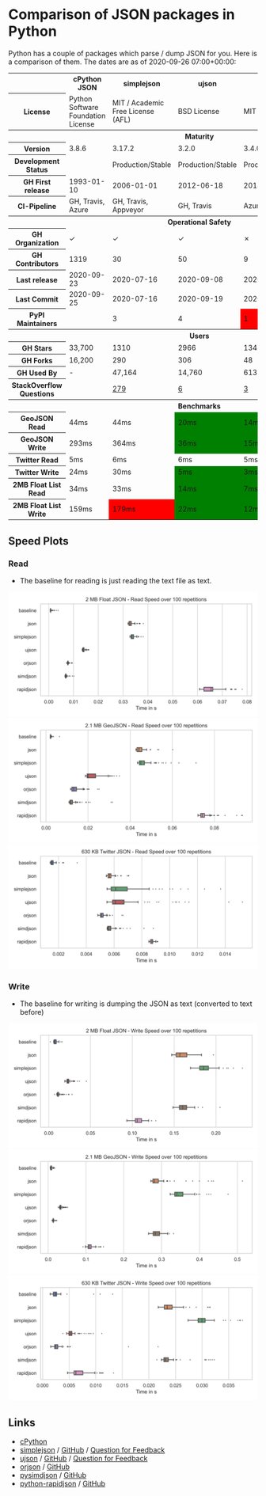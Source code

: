 # Comparison of JSON packages in Python

Python has a couple of packages which parse / dump JSON for you. Here is a
comparison of them. The dates are as of 2020-09-26 07:00+00:00:

<table>
    <tr>
        <th></th>
        <th>cPython JSON</th>
        <th>simplejson</th>
        <th>ujson</th>
        <th>orjson</th>
        <th>pysimdjson</th>
        <th>python-rapidjson</th>
    </tr>
    <tr>
        <th>License</th>
        <td>Python Software Foundation License</td>
        <td>MIT / Academic Free License (AFL)</td>
        <td>BSD License</td>
        <td>MIT / Apache</td>
        <td>MIT</td>
        <td>MIT</td>
    </tr>
    <tr>
        <th colspan="7">Maturity</th>
    </tr>
    <tr>
        <th>Version</th>
        <td>3.8.6</td>
        <td>3.17.2</td>
        <td>3.2.0</td>
        <td>3.4.0</td>
        <td>3.0.0</td>
        <td>0.9.1</td>
    </tr>
    <tr>
        <th>Development Status</th>
        <td></td>
        <td>Production/Stable</td>
        <td>Production/Stable</td>
        <td>Production/Stable</td>
        <td style="background-color: red;">Alpha</td>
        <td style="background-color: red;">Alpha</td>
    </tr>
    <tr>
        <th>GH First release</th>
        <td><span alt="v0.9.8">1993-01-10</span></td>
        <td><span alt="v1.1">2006-01-01</span></td>
        <td><span alt="v1.19">2012-06-18</span></td>
        <td><span alt="1.0.0">2018-11-23</span></td>
        <td><span alt="v1.2.0">2019-02-23</span></td>
        <td><span alt="v0.0.9">2017-03-02</span></td>
    </tr>
    <tr>
        <th>CI-Pipeline</th>
        <td>GH, Travis, Azure</td>
        <td>GH, Travis, Appveyor</td>
        <td>GH, Travis</td>
        <td>Azure</td>
        <td>GH, Travis</td>
        <td>Appveyor</td>
    </tr>
    <tr>
        <th colspan="7">Operational Safety</th>
    </tr>
    <tr>
        <th>GH Organization</th>
        <td>✓</td>
        <td>✓</td>
        <td>✓</td>
        <td>✗</td>
        <td>✗</td>
        <td>✓</td>
    </tr>
    <tr>
        <th>GH Contributors</th>
        <td>1319</td>
        <td>30</td>
        <td>50</td>
        <td>9</td>
        <td>7</td>
        <td>15</td>
    </tr>
    <tr>
        <th>Last release</th>
        <td>2020-09-23</td>
        <td>2020-07-16</td>
        <td>2020-09-08</td>
        <td>2020-09-25</td>
        <td>2020-08-21</td>
        <td>2019-11-13</td>
    </tr>
    <tr>
        <th>Last Commit</th>
        <td>2020-09-25</td>
        <td>2020-07-16</td>
        <td>2020-09-19</td>
        <td>2020-09-25</td>
        <td>2020-08-31</td>
        <td>2020-05-08</td>
    </tr>
    <tr>
        <th>PyPI Maintainers</th>
        <td></td>
        <td>3</td>
        <td>4</td>
        <td style="background-color: red;">1</td>
        <td>2</td>
        <td>2</td>
    </tr>
    <tr>
        <th colspan="7">Users</th>
    </tr>
    <tr>
        <th>GH Stars</th>
        <td>33,700</td>
        <td>1310</td>
        <td>2966</td>
        <td>1348</td>
        <td>374</td>
        <td>397</td>
    </tr>
    <tr>
        <th>GH Forks</th>
        <td>16,200</td>
        <td>290</td>
        <td>306</td>
        <td>48</td>
        <td>25</td>
        <td>31</td>
    </tr>
    <tr>
        <th>GH Used By</th>
        <td>-</td>
        <td>47,164</td>
        <td>14,760</td>
        <td>613</td>
        <td>11</td>
        <td>661</td>
    </tr>
    <tr>
        <th>StackOverflow Questions</th>
        <td></td>
        <td><a href="https://stackoverflow.com/questions/tagged/simplejson">279</a></td>
        <td><a href="https://stackoverflow.com/questions/tagged/ujson">6</a></td>
        <td><a href="https://stackoverflow.com/questions/tagged/orjson">3</a></td>
        <td>-</td>
        <td><a href="https://stackoverflow.com/questions/tagged/rapidjson">319</a></td>
    </tr>
    <tr>
        <th colspan="7">Benchmarks</th>
    </tr>
    <tr>
        <th>GeoJSON Read</th>
        <td>44ms</td>
        <td>44ms</td>
        <td style="background-color: green;">20ms</td>
        <td style="background-color: green;">14ms</td>
        <td style="background-color: green;">16ms</td>
        <td style="background-color: red;">79ms</td>
    </tr>
    <tr>
        <th>GeoJSON Write</th>
        <td>293ms</td>
        <td>364ms</td>
        <td style="background-color: green;">36ms</td>
        <td style="background-color: green;">15ms</td>
        <td>286ms</td>
        <td style="background-color: green;">106ms</td>
    </tr>
    <tr>
        <th>Twitter Read</th>
        <td>5ms</td>
        <td>6ms</td>
        <td>6ms</td>
        <td>5ms</td>
        <td>6ms</td>
        <td style="background-color: red;">9ms</td>
    </tr>
    <tr>
        <th>Twitter Write</th>
        <td>24ms</td>
        <td>30ms</td>
        <td style="background-color: green;">5ms</td>
        <td style="background-color: green;">3ms</td>
        <td>24ms</td>
        <td style="background-color: green;">7ms</td>
    </tr>
    <tr>
        <th>2MB Float List Read</th>
        <td>34ms</td>
        <td>33ms</td>
        <td style="background-color: green;">14ms</td>
        <td style="background-color: green;">7ms</td>
        <td style="background-color: green;">7ms</td>
        <td style="background-color: red;">57ms</td>
    </tr>
    <tr>
        <th>2MB Float List Write</th>
        <td>159ms</td>
        <td style="background-color: red;">179ms</td>
        <td style="background-color: green;">22ms</td>
        <td style="background-color: green;">12ms</td>
        <td style="background-color: red;">165ms</td>
        <td>91ms</td>
    </tr>
</table>

## Speed Plots

### Read
* The baseline for reading is just reading the text file as text.

![](read-float.png)
![](read-geojson.png)
![](read-twitter.png)

### Write
* The baseline for writing is dumping the JSON as text (converted to text before)

![](write-float.png)
![](write-geojson.png)
![](write-twitter.png)

## Links

* [cPython](https://github.com/python/cpython/tags)
* [simplejson](https://pypi.org/project/simplejson/) / [GitHub](https://github.com/simplejson/simplejson) / [Question for Feedback](https://github.com/simplejson/simplejson/issues/267)
* [ujson](https://pypi.org/project/ujson/) / [GitHub](https://github.com/ultrajson/ultrajson) / [Question for Feedback](https://github.com/ultrajson/ultrajson/issues/428)
* [orjson](https://pypi.org/project/orjson/) / [GitHub](https://github.com/ijl/orjson)
* [pysimdjson](https://pypi.org/project/pysimdjson/) / [GitHub](https://github.com/TkTech/pysimdjson)
* [python-rapidjson](https://pypi.org/project/python-rapidjson/) / [GitHub](https://github.com/python-rapidjson/python-rapidjson)
